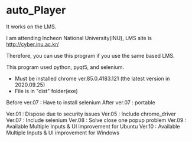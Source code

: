 # auto_Player
 
It works on the LMS.

I am attending Incheon National University(INU), 
LMS site is http://cyber.inu.ac.kr/

Therefore, you can use this program if you use the same based LMS.

This program used python, pyqt5, and selenium.


* Must be installed chrome ver.85.0.4183.121 (the latest version in 2020.09.25)
* File is in "dist" folder(exe)

Before ver.07 : Have to install selenium
After ver.07 : portable

Ver.01 : Dispose due to security issues
Ver.05 : Include chrome_driver
Ver.07 : Include selenium
Ver.08 : Solve close one popup problem
Ver.09 : Available Multiple Inputs & UI improvement for Ubuntu
Ver.10 : Available Multiple Inputs & UI improvement for Windows
